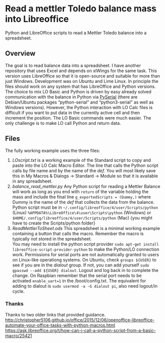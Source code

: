 # Read a mettler Toledo balance mass into Libreoffice
Python and LibreOffice scripts to read a Mettler Toledo balance into a spreadsheet.

## Overview
The goal is to read balance data into a spreadsheet.  I have another repository that uses Excel and depends on xlWings for the same task.  This version uses LibreOffice so that it is open-source and suitable for more than just Windows.  Development was on Ubuntu and Lime Linux.  In principle the files should work on any system that has LibreOffice and Python versions.    
The choice to mix LO Basic and Python is driven by easy already solved communication with the balance in Python via [PySerial](https://pyserial.readthedocs.io/en/latest/) (there are Debian/Ubuntu packages “python-serial” and “python3-serial” as well as Windows versions).  However, the Python interaction with LO Calc files is difficult if you want to put data in the currently active cell and then increment the position.  The LO Basic commands were much easier.  The only challenge is to make LO call Python and return data.  
## Files  
The fully working example uses the three files:
1. *LOscript.txt* is a working example of the Standard script to copy and paste into the LO Calc Macro Editor.  The line that calls the Python script calls by file name and by the name of the *def*.  You will most likely save this in My Macros & Dialogs -> Standard -> Module so that it is available in any spreadsheet.   
2. *balance_read_mettler.py*  Any Python script for reading a Mettler Balance will work as long as you end with `return` of the variable holding the mass and include the final line `g_exportedScripts = (Dummy,)`  where Dummy is the name of the *def* that collects the data from the balance.  
Python script must be in `~/.config/libreoffice/4/user/Scripts/python` (Linux) `%APPDATA%\LibreOffice\4\user\Scripts\python` (Windows) or `$HOME/.config/libreoffice/4/user/Scripts/python` (Mac)  {you might have to create the Scripts/python folder}  
3.  *ReadMettlerToSheet.ods* This spreadsheet is a minimal working example containing a button that calls the macro.  Remember the macro is typically not stored in the spreadsheet.    
You may need to install the python script provider  `sudo apt-get install libreoffice-script-provider-python` to make the Python/LO connection work. 
Permissions for serial ports are not automatically granted to users on Linux-like operationg systems.  On Ubuntu, check `groups ${USER}` to see if you are in the *dialout* group.  If not, you can add yourself `sudo gpasswd --add ${USER} dialout`.  Logout and log back in to complete the change.  On Raspbian remember that the serial port needs to be activated `enable_uart=1` in the /boot/config.txt.  The equivalent for adding to dialout is `sudo usermod -a -G dialout pi`, also need logout/in cycle.  

### Thanks  
Thanks to two older links that provided guidance.  
http://christopher5106.github.io/office/2015/12/06/openoffice-libreoffice-automate-your-office-tasks-with-python-macros.html  
https://ask.libreoffice.org/t/how-can-i-call-a-python-script-from-a-basic-macro/25421  
